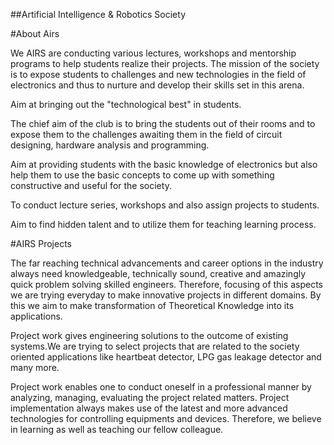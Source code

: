 ##Artificial Intelligence & Robotics Society

#About Airs

We AIRS are conducting various lectures, workshops and mentorship programs to help students realize their projects. The mission of the society is to expose students to challenges and new technologies in the field of electronics and thus to nurture and develop their skills set in this arena.

 Aim at bringing out the "technological best" in students.

 The chief aim of the club is to bring the students out of their rooms and to expose them to the challenges awaiting them in the field of circuit designing, hardware analysis and programming.

 Aim at providing students with the basic knowledge of electronics but also help them to use the basic concepts to come up with something constructive and useful for the society.

 To conduct lecture series, workshops and also assign projects to students.

 Aim to find hidden talent and to utilize them for teaching learning process.

#AIRS Projects

The far reaching technical advancements and career options in the industry always need knowledgeable, technically sound, creative and amazingly quick problem solving skilled engineers. Therefore, focusing of this aspects we are trying everyday to make innovative projects in different domains. By this we aim to make transformation of Theoretical Knowledge into its applications.

Project work gives engineering solutions to the outcome of existing systems.We are trying to select projects that are related to the society oriented applications like heartbeat detector, LPG gas leakage detector and many more.

Project work enables one to conduct oneself in a professional manner by analyzing, managing, evaluating the project related matters. Project implementation always makes use of the latest and more advanced technologies for controlling equipments and devices. Therefore, we believe in learning as well as teaching our fellow colleague.

